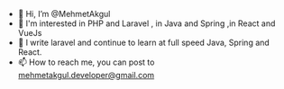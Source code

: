- 👋 Hi, I’m @MehmetAkgul
- 👀 I'm interested in PHP and Laravel , in Java and Spring ,in React and VueJs
- 🌱 I write laravel and continue to learn at full speed Java, Spring and React.  
- 📫 How to reach me, you can post to mehmetakgul.developer@gmail.com 

 
